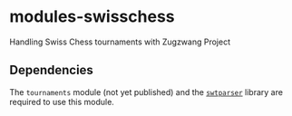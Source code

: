 # modules-swisschess

Handling Swiss Chess tournaments with Zugzwang Project

## Dependencies

The `tournaments` module (not yet published) and the [`swtparser`](https://github.com/schach-in/swtparser) library are required to use this module.
